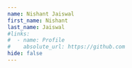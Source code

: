 ```yaml
---
name: Nishant Jaiswal
first_name: Nishant
last_name: Jaiswal
#links:
#  - name: Profile
#    absolute_url: https://github.com
hide: false
---
```


